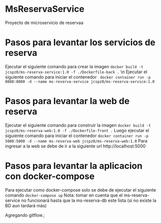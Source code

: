 # MsReservaService

Proyecto de microservicio de reservaa

# Pasos para levantar los servicios de reserva

Ejecutar el siguiente comando para crear la imagen
`docker build -t jcspz0/ms-reserva-service:1.0 -f ./Dockerfile-back .`
\n
Ejecutar el siguiente comando para iniciar el contenedor
` docker container run -p 8080:8080 -d --name ms-reserva-service jcspz0/ms-reserva-service:1.0`

# Pasos para levantar la web de reserva

Ejecutar el siguiente comando para construir la imagen
`docker build -t jcspz0/ms-reserva-web:1.0 -f ./Dockerfile-front .`
Luego ejecutar el siguiente comando para iniciar el contenedor
`docker container run -p 5000:5000 -d --name ms-reserva-web jcspz0/ms-reserva-web:1.0`
Para ingresar a la web se debe de ir a la siguiente url
http://localhost:5000

# Pasos para levantar la aplicacion con docker-compose

Para ejecutar como docker-compose solo se debe de ejecutar el siguiente comando
`docker-compose up`
Nota: tomar en cuenta que el ms-reserva-service no funcionará hasta que la ms-reserva-db este lista (si no existe la BD aun tardará más)

Agregando gitflow.;
